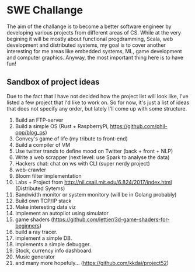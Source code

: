 # SWE Challange

The aim of the challange is to become a better software engineer by developing various projects from different areas of CS. While at the very begining it will be mostly about functional progdramming, Scala, web development and distributed systems, my goal is to cover another interesting for me areas like embedded systems, ML, game development and computer graphics. Anyway, the most important thing here is to have fun!

## Sandbox of project ideas

Due to the fact that I have not decided how the project list will look like, I've listed a few project that I'd like to work on. So for now, it's just a list of ideas that does not specify any order, but lately I'll come up with some structure.

1. Build an FTP-server
2. Build a simple OS (Rust + RaspberryPi, https://github.com/phil-opp/blog_os)
3. Convey's game of life (my tribute to front-end)
4. Build a compiler of VM
5. Use twitter trands to define mood on Twitter (back + front + NLP)
6. Write a web scrapper (next level: use Spark to analyse the data)
7. Hackers chat: chat on ws with CLI (super nerdy project)
8. web-crawler
9. Bloom filter implementation
10. Labs + Project from http://nil.csail.mit.edu/6.824/2017/index.html (Distributed Sytems)
11. Bandwidth monitor or system monitory (will be in Golang probably)
12. Build own TCP/IP stack
13. Make interesting data viz
14. Implement an autopilot using simulator
15. game shaders (https://github.com/lettier/3d-game-shaders-for-beginners)
16. build a ray tracer. 
17. implement a simple DB.
18. implements a simple debugger.
19. Stock, currency info dashboard.
20. Music generator
21. and many more hopefuly... (https://github.com/kkdai/project52)
